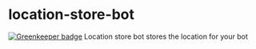 # location-store-bot

[![Greenkeeper badge](https://badges.greenkeeper.io/abdulhannanali/location-store-bot.svg)](https://greenkeeper.io/)
Location store bot stores the location for your bot
